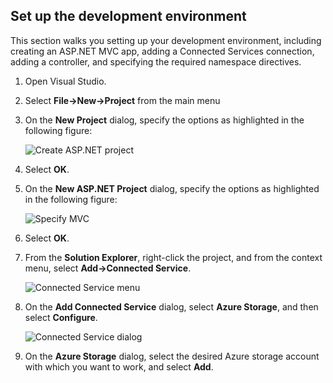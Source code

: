 ## Set up the development environment

This section walks you setting up your development environment, including creating an ASP.NET MVC app, adding a Connected Services connection, adding a controller, and specifying the required namespace directives.

1. Open Visual Studio.

2. Select **File->New->Project** from the main menu

3. On the **New Project** dialog, specify the options as highlighted in the following figure:

	![Create ASP.NET project](./media/vs-storage-aspnet-getting-started-setup-dev-env/vs-storage-aspnet-getting-started-setup-dev-env-1.png)

4. Select **OK**.

5. On the **New ASP.NET Project** dialog, specify the options as highlighted in the following figure:

	![Specify MVC](./media/vs-storage-aspnet-getting-started-setup-dev-env/vs-storage-aspnet-getting-started-setup-dev-env-2.png)

6. Select **OK**.

7. From the **Solution Explorer**, right-click the project, and from the context menu, select **Add->Connected Service**.

	![Connected Service menu](./media/vs-storage-aspnet-getting-started-setup-dev-env/vs-storage-aspnet-getting-started-setup-dev-env-3.png)

8. On the **Add Connected Service** dialog, select **Azure Storage**, and then select **Configure**.

	![Connected Service dialog](./media/vs-storage-aspnet-getting-started-setup-dev-env/vs-storage-aspnet-getting-started-setup-dev-env-4.png)

9. On the **Azure Storage** dialog, select the desired Azure storage account with which you want to work, and select **Add**.
